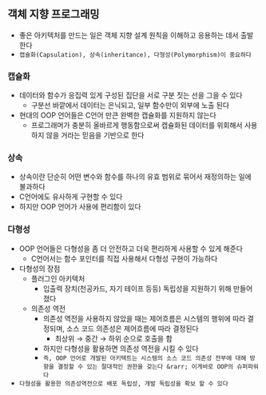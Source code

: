 ## 객체 지향 프로그래밍

- 좋은 아키텍처를 만드는 일은 객체 지향 설계 원칙을 이해하고 응용하는 데서 출발한다
- `캡슐화(Capsulation), 상속(inheritance), 다형성(Polymorphism)이 중요하다`

### 캡슐화

- 데이터와 함수가 응집력 있게 구성된 집단을 서로 구분 짓는 선을 그을 수 있다
    - 구분선 바깥에서 데이터는 은닉되고, 일부 함수만이 외부에 노출 된다
- 현대의 OOP 언어들은 C언어 만큰 완벽한 캡슐화를 지원하지 않는다
    - 프로그래머가 충분히 올바르게 행동함으로써 캡슐화된 데이터를 위회해서 사용하지 않을 거라는 믿음을 기반으로 한다

### 상속

- 상속이란 단순히 어떤 변수와 함수를 하나의 유효 범위로 묶어서 재정의하는 일에 불과하다
- C언어에도 유사하게 구현할 수 있다
- 하지만 OOP 언어가 사용에 편리함이 있다

### 다형성

- OOP 언어들은 다형성을 좀 더 안전하고 더욱 편리하게 사용할 수 있게 해준다
    - C언어서는 함수 포인터를 직접 사용해서 다형성 구현이 가능하다
- 다형성의 장점
    - 플러그인 아키텍처
        - 입출력 장치(천공카드, 자기 테이프 등등) 독립성을 지원하기 위해 만들어 졌다
    - 의존성 역전
        - 의존성 역전을 사용하지 않았을 때는 제어흐름은 시스템의 행위에 따라 결정되며, 소스 코드 의존성은 제어흐름에 따라 결정된다
            - 최상위 &rarr; 중간 &rarr; 하위 순으로 호출을 함
        - 하지만 다형성을 활용하면 의존성 역전을 시킬 수 있다
        - `즉, OOP 언어로 개발된 아키텍트는 시스템의 소스 코드 의존성 전부에 대해 방향을 결정할 수 있는 절대적인 권한을 갖는다 &rarr; 이게바로 OOP의 슈퍼파워다 `
- `다형성을 활용한 의존성역전으로 배포 독립성, 개발 독립성을 확보 할 수 있다`

